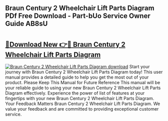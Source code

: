 ## Braun Century 2 Wheelchair Lift Parts Diagram PDf Free Download - Part-bUo Service Owner Guide AB8sU

# <h2><a href="http://dfhb2c9.blite.top/?on=Braun+Century+2+Wheelchair+Lift+Parts+Diagram">🔗Download New 👉🔴 Braun Century 2 Wheelchair Lift Parts Diagram</a></h2>

[![Braun Century 2 Wheelchair Lift Parts Diagram download](https://i.imgur.com/lujVjoI.png)](http://dfhb2c9.blite.top/?on=Braun+Century+2+Wheelchair+Lift+Parts+Diagram)
Start your journey with Braun Century 2 Wheelchair Lift Parts Diagram today! This user manual provides a detailed guide to help you get the most out of your product. Please Keep This Manual for Future Reference This manual will be your reliable guide to using your new Braun Century 2 Wheelchair Lift Parts Diagram effectively. Experience the power of list of features at your fingertips with your new Braun Century 2 Wheelchair Lift Parts Diagram. Your Feedback Matters Braun Century 2 Wheelchair Lift Parts Diagram. We value your feedback and are committed to providing exceptional customer service.
